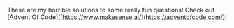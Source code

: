 These are my horrible solutions to some really fun questions! Check out [Advent Of Code]([https://www.makesense.ai/](https://adventofcode.com/)!

